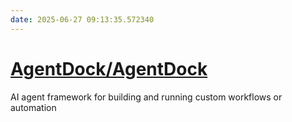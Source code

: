 ```yaml
---
date: 2025-06-27 09:13:35.572340
---
```


# [AgentDock/AgentDock](https://github.com/AgentDock/AgentDock)

AI agent framework for building and running custom workflows or automation